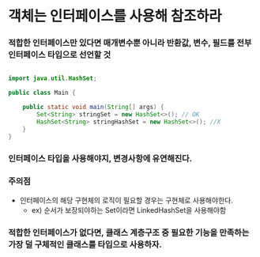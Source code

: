 # 객체는 인터페이스를 사용해 참조하라

### 적합한 인터페이스만 있다면 매개변수뿐 아니라 반환값, 변수, 필드를 전부 인터페이스 타입으로 선언할 것

```java

import java.util.HashSet;

public class Main {

    public static void main(String[] args) {
        Set<String> stringSet = new HashSet<>(); // OK
        HashSet<String> stringHashSet = new HashSet<>(); //X
    }
}

```

### 인터페이스 타입을 사용해야지, 변경사항에 유연해진다. 

### 주의점
+ 인터페이스의 해당 구현체의 로직이 필요할 경우는 구현체로 사용해야한다.
  + ex) 순서가 보장되야하는 Set이라면 LinkedHashSet을 사용해야함

### 적합한 인터페이스가 없다면, 클래스 계층구조 중 필요한 기능을 만족하는 가장 덜 구체적인 클래스를 타입으로 사용하자.